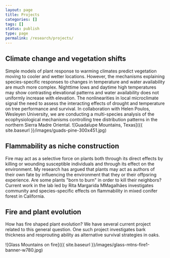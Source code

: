 ```yaml
---
layout: page
title: Projects
categories: []
tags: []
status: publish
type: page
permalink: /research/projects/
---
```


<a name="veg-shifts"></a>

## Climate change and vegetation shifts ##

Simple models of plant response to warming climates predict vegetation moving to cooler and wetter locations. However, the mechanisms explaining species-specific responses to changes in temperature and water availability are much more complex. Nighttime lows and daytime high temperatures may show contrasting elevational patterns and water availability does not uniformly increase with elevation. The nonlinearities in local microclimate signal the need to assess the interacting effects of drought and temperature on tree performance and survival. In collaboration with Helen Poulos, Wesleyen University, we are conducting a multi-species analysis of the ecophysiological mechanisms controlling tree distribution patterns in the northern Sierra Madre Oriental.
![Guadalupe Mountains, Texas]({{ site.baseurl }}/images/guads-pine-300x451.jpg)

<a name="flam"></a>

## Flammability as niche construction ##

Fire may act as a selective force on plants both through its direct effects by killing or wounding susceptible individuals and through its effect on the environment. My research has argued that plants may act as authors of their own fate by influencing the environment that they or their offpsring experience. Are some plants "born to burn" in order to kill their neighbors? Current work in the lab led by Rita Margarida MMagalhães investigates community and species-specific effects on flammability in mixed conifer forest in California.

<a name="evol"></a>

## Fire and plant evolution ##

How has fire shaped plant evolution? We have several current project related to this general question. One such project investigates bark thickness and resprouting ability as alternative survival strategies in oaks.

![Glass Mountains on fire]({{ site.baseurl }}/images/glass-mtns-fire1-banner-w780.jpg)

